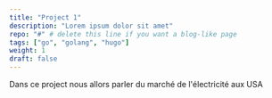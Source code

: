 ```yaml
---
title: "Project 1"
description: "Lorem ipsum dolor sit amet"
repo: "#" # delete this line if you want a blog-like page
tags: ["go", "golang", "hugo"]
weight: 1
draft: false
---
```


Dans ce project nous allors parler du marché de l'électricité aux USA 
